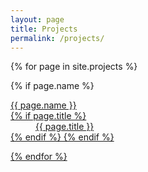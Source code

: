 ```yaml
---
layout: page
title: Projects
permalink: /projects/
---
```


<dl class="tags-box">
{% for page in site.projects %}

{% if page.name %}
<dt><a class="page-link" href="{{ site.baseurl }}{{ page.url }}" title="{{ page.title }}">{{ page.name }}</dt>
{% if page.title %}
<dd>{{ page.title }}</dd>
{% endif %}
{% endif %}

{% endfor %}
</dl>
